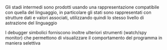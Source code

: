 Gli stadi intermedi sono prodotti usando una rappresentazione compatibile con quella del linguaggio, in particolare gli stati sono rappresentati con strutture dati e valori associati, utilizzando quindi lo stesso livello di astrazione del linguaggio

I debugger simbolici forniscono inoltre ulteriori strumenti (watch/spy monitor) che permettono di visualizzare il comportamento del programma in maniera selettiva